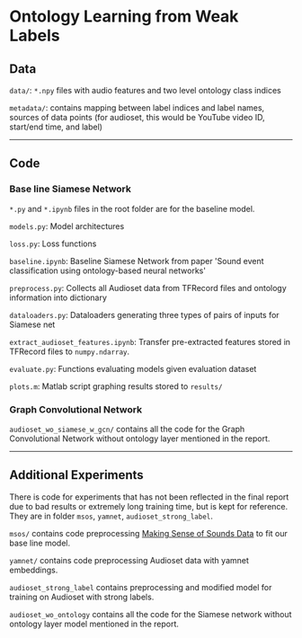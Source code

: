 # Ontology Learning from Weak Labels

## Data

`data/`: `*.npy` files with audio features and two level ontology class indices

`metadata/`: contains mapping between label indices and label names, sources of data points (for audioset, this would be YouTube video ID, start/end time, and label)

---

## Code

### Base line Siamese Network

`*.py` and `*.ipynb` files in the root folder are for the baseline model.

`models.py`: Model architectures

`loss.py`: Loss functions

`baseline.ipynb`: Baseline Siamese Network from paper 'Sound event classification using ontology-based neural networks'

`preprocess.py`: Collects all Audioset data from TFRecord files and ontology information into dictionary

`dataloaders.py`: Dataloaders generating three types of pairs of inputs for Siamese net

`extract_audioset_features.ipynb`: Transfer pre-extracted features stored in TFRecord files to `numpy.ndarray`.

`evaluate.py`: Functions evaluating models given evaluation dataset

`plots.m`: Matlab script graphing results stored to `results/`

### Graph Convolutional Network

`audioset_wo_siamese_w_gcn/` contains all the code for the Graph Convolutional Network without ontology layer mentioned in the report.


---

## Additional Experiments

There is code for experiments that has not been reflected in the final report due to bad results or extremely long training time, but is kept for reference. They are in folder `msos`, `yamnet`, `audioset_strong_label`. 

`msos/` contains code preprocessing [Making Sense of Sounds Data](https://cvssp.org/projects/making_sense_of_sounds/site/challenge/) to fit our base line model.

`yamnet/` contains code preprocessing Audioset data with yamnet embeddings.

`audioset_strong_label` contains preprocessing and modified model for training on Audioset with strong labels.

`audioset_wo_ontology` contains all the code for the Siamese network without ontology layer model mentioned in the report.
